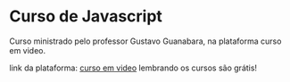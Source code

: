 <h1>Curso de Javascript</h1>

<p>Curso ministrado pelo professor Gustavo Guanabara, na plataforma curso em video.</p>

link da plataforma: [curso em video](https://www.cursoemvideo.com/) lembrando os cursos são grátis!

